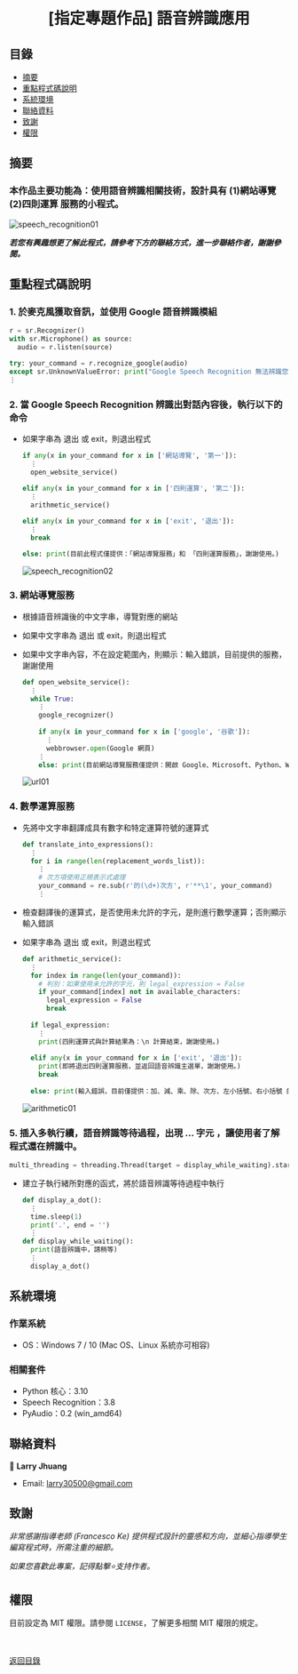 <h1 align="center">
  <br>
  [指定專題作品] 語音辨識應用
</h1>


## 目錄
* [摘要](#摘要)
* [重點程式碼說明](#重點說明)
* [系統環境](#系統環境)
* [聯絡資料](#聯絡資料)
* [致謝](#致謝)
* [權限](#權限)


## 摘要
### 本作品主要功能為：使用語音辨識相關技術，設計具有 (1)網站導覽 (2)四則運算 服務的小程式。

![speech_recognition01](images/speech_recognition01.gif)

<strong><em>若您有興趣想更了解此程式，請參考下方的聯絡方式，進一步聯絡作者，謝謝參閱。</em></strong>


## 重點程式碼說明
### 1. 於麥克風獲取音訊，並使用 Google 語音辨識模組
  ```python
  r = sr.Recognizer()
  with sr.Microphone() as source:
    audio = r.listen(source)

  try: your_command = r.recognize_google(audio)
  except sr.UnknownValueError: print("Google Speech Recognition 無法辨識您說的話")
  ⋮
  ```
  
### 2. 當 Google Speech Recognition 辨識出對話內容後，執行以下的命令
* 如果字串為 退出 或 exit，則退出程式
  ```python
  if any(x in your_command for x in ['網站導覽', '第一']):
    ⋮
    open_website_service()
    
  elif any(x in your_command for x in ['四則運算', '第二']):
    ⋮
    arithmetic_service()
  
  elif any(x in your_command for x in ['exit', '退出']):
    ⋮
    break
  
  else: print(目前此程式僅提供：「網站導覽服務」和 「四則運算服務」，謝謝使用。)
  ```
  
  ![speech_recognition02](images/speech_recognition02.gif)

### 3. 網站導覽服務
* 根據語音辨識後的中文字串，導覽對應的網站
* 如果中文字串為 退出 或 exit，則退出程式
* 如果中文字串內容，不在設定範圍內，則顯示：輸入錯誤，目前提供的服務，謝謝使用
  ```python
  def open_website_service():
    ⋮
    while True:
      ⋮
      google_recognizer()
      
      if any(x in your_command for x in ['google', '谷歌']):
        ⋮
        webbrowser.open(Google 網頁)
      ⋮
      else: print(目前網站導覽服務僅提供：開啟 Google、Microsoft、Python、Wiki 官方網頁的服務，謝謝使用。)  
  ```

  ![url01](images/url01.gif)
  
### 4. 數學運算服務
* 先將中文字串翻譯成具有數字和特定運算符號的運算式
  ```python
  def translate_into_expressions():
    ⋮
    for i in range(len(replacement_words_list)):
      ⋮
      # 次方項使用正規表示式處理
      your_command = re.sub(r'的(\d+)次方', r'**\1', your_command)
      ⋮
  ```
    
* 檢查翻譯後的運算式，是否使用未允許的字元，是則進行數學運算；否則顯示輸入錯誤
* 如果字串為 退出 或 exit，則退出程式
  ```python
  def arithmetic_service():
    ⋮
    for index in range(len(your_command)):
      # 判別：如果使用未允許的字元，則 legal_expression = False
      if your_command[index] not in available_characters:
        legal_expression = False
        break
    
    if legal_expression:
      ⋮
      print(四則運算式與計算結果為：\n 計算結束，謝謝使用。)
      
    elif any(x in your_command for x in ['exit', '退出']):
      print(即將退出四則運算服務，並返回語音辨識主選單，謝謝使用。)
      break
           
    else: print(輸入錯誤，目前僅提供：加、減、乘、除、次方、左小括號、右小括號 的四則運算服務，謝謝使用)
  ```
  
  ![arithmetic01](images/arithmetic01.gif)

### 5. 插入多執行續，語音辨識等待過程，出現 ... 字元 ，讓使用者了解程式還在辨識中。
  ```python
  multi_threading = threading.Thread(target = display_while_waiting).start()
  ```
  
* 建立子執行緒所對應的函式，將於語音辨識等待過程中執行
  ```python   
  def display_a_dot():
    ⋮
    time.sleep(1)
    print('.', end = '')
    ⋮  
  def display_while_waiting():
    print(語音辨識中，請稍等)
    ⋮ 
    display_a_dot()  
  ```
  
  


## 系統環境
### 作業系統
* OS：Windows 7 / 10 (Mac OS、Linux 系統亦可相容)

### 相關套件
* Python 核心：3.10
* Speech Recognition：3.8
* PyAudio：0.2 (win_amd64)


## 聯絡資料
👤 **Larry Jhuang**
  * Email: larry30500@gmail.com


## 致謝
*非常感謝指導老師 (Francesco Ke) 提供程式設計的靈感和方向，並細心指導學生編寫程式時，所需注重的細節。*

*如果您喜歡此專案，記得點擊⭐️支持作者。*


## 權限
目前設定為 MIT 權限。請參閱 `LICENSE`，了解更多相關 MIT 權限的規定。

<br><br>[返回目錄](#目錄)

